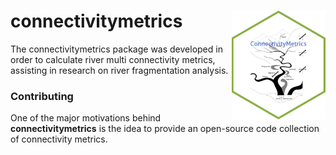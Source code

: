# connectivitymetrics <img src="figures/logo.png" align="right" alt="" width="150" />
The connectivitymetrics package was developed in order to calculate river multi connectivity metrics, assisting in research on river fragmentation analysis.


### Contributing

One of the major motivations behind **connectivitymetrics** is the idea to provide an open-source code collection of connectivity metrics.
